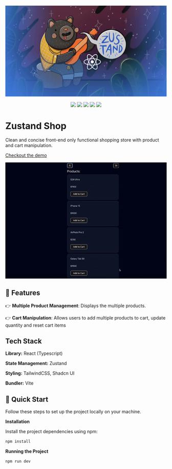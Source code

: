 ![Title](images/title.png)

<div align="center">
  <img src="https://img.shields.io/badge/-React-61DBFB?style=for-the-badge&labelColor=black&logo=react&logoColor=61DBFB)" />
  <img src="https://img.shields.io/badge/-Typescript-007acc?style=for-the-badge&labelColor=black&logo=typescript&logoColor=007acc" />
  <img src="https://img.shields.io/badge/tailwindcss-%23000?style=for-the-badge&logo=tailwindcss&labelColor=%23000&color=%2306B6D4" />
  <img src="https://img.shields.io/badge/vite-%23646CFF?style=for-the-badge&logo=vite&labelColor=%23000&color=%23646CFF" />
  <img src="https://img.shields.io/badge/shadcnui-%23%23000000?style=for-the-badge&logo=shadcnui&labelColor=%23000&color=%23000000" />
</div>

# Zustand Shop

Clean and concise front-end only functional shopping store with product and cart manipulation.

[Checkout the demo](https://vinodg006.github.io/zustand_shop/)

![Demo](images/demo.gif)

## <a name="features">🔋 Features</a>

👉 **Multiple Product Management**: Displays the multiple products.

👉 **Cart Manipulation**: Allows users to add multiple products to cart, update quantity and reset cart items


## Tech Stack

**Library:** React (Typescript)

**State Management:** Zustand

**Styling:** TailwindCSS, Shadcn UI

**Bundler:** Vite

## <a name="quick-start">🤸 Quick Start</a>

Follow these steps to set up the project locally on your machine.


**Installation**

Install the project dependencies using npm:

```bash
npm install
```

**Running the Project**

```bash
npm run dev
```
